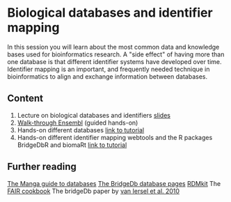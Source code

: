 # Biological databases and identifier mapping
In this session you will learn about the most common data and knowledge bases used for bioinformatics research. A "side effect" of having more than one database is that different identifier systems have developed over time. Identifier mapping is an important, and frequently needed technique in bioinformatics to align and exchange information between databases.
## Content
1. Lecture on biological databases and identifiers [slides](https://github.com/fehrhart/STREAMLINEworkshop.github.io/blob/main/Biological%20databases%20and%20ID%20mapping.pptx)
2. [Walk-through Ensembl](https://github.com/fehrhart/STREAMLINEworkshop.github.io/blob/main/Ensembl%20walk-through.pdf) (guided hands-on)
3. Hands-on different databases [link to tutorial](https://github.com/fehrhart/STREAMLINEworkshop.github.io/blob/main/Hands-on%20Databases.docx)
4. Hands-on different identifier mapping webtools and the R packages BridgeDbR and biomaRt [link to tutorial](https://github.com/fehrhart/STREAMLINEworkshop.github.io/blob/main/Hands%20on%20identifier%20mapping.docx)
## Further reading
[The Manga guide to databases](https://oberstar.eu.org/share/Documents/The-Manga-guide-to-databases.pdf)
[The BridgeDb database pages](https://www.bridgedb.org/)
[RDMkit](https://rdmkit.elixir-europe.org/identifiers) 
The [FAIR cookbook](https://faircookbook.elixir-europe.org/content/recipes/interoperability/identifier-mapping.html)
The bridgeDb paper by [van Iersel et al. 2010](https://bmcbioinformatics.biomedcentral.com/articles/10.1186/1471-2105-11-5) 
